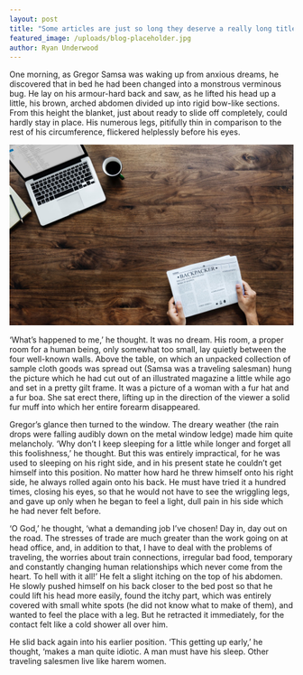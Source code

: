 ```yaml
---
layout: post
title: "Some articles are just so long they deserve a really long title to see if things will break well"
featured_image: /uploads/blog-placeholder.jpg
author: Ryan Underwood
---
```

One morning, as Gregor Samsa was waking up from anxious dreams, he discovered that in bed he had been changed into a monstrous verminous bug. He lay on his armour-hard back and saw, as he lifted his head up a little, his brown, arched abdomen divided up into rigid bow-like sections. From this height the blanket, just about ready to slide off completely, could hardly stay in place. His numerous legs, pitifully thin in comparison to the rest of his circumference, flickered helplessly before his eyes.

![](/uploads/blog-placeholder.jpg)

‘What’s happened to me,’ he thought. It was no dream. His room, a proper room for a human being, only somewhat too small, lay quietly between the four well-known walls. Above the table, on which an unpacked collection of sample cloth goods was spread out (Samsa was a traveling salesman) hung the picture which he had cut out of an illustrated magazine a little while ago and set in a pretty gilt frame. It was a picture of a woman with a fur hat and a fur boa. She sat erect there, lifting up in the direction of the viewer a solid fur muff into which her entire forearm disappeared.

Gregor’s glance then turned to the window. The dreary weather (the rain drops were falling audibly down on the metal window ledge) made him quite melancholy. ‘Why don’t I keep sleeping for a little while longer and forget all this foolishness,’ he thought. But this was entirely impractical, for he was used to sleeping on his right side, and in his present state he couldn’t get himself into this position. No matter how hard he threw himself onto his right side, he always rolled again onto his back. He must have tried it a hundred times, closing his eyes, so that he would not have to see the wriggling legs, and gave up only when he began to feel a light, dull pain in his side which he had never felt before.

‘O God,’ he thought, ‘what a demanding job I’ve chosen! Day in, day out on the road. The stresses of trade are much greater than the work going on at head office, and, in addition to that, I have to deal with the problems of traveling, the worries about train connections, irregular bad food, temporary and constantly changing human relationships which never come from the heart. To hell with it all!’ He felt a slight itching on the top of his abdomen. He slowly pushed himself on his back closer to the bed post so that he could lift his head more easily, found the itchy part, which was entirely covered with small white spots (he did not know what to make of them), and wanted to feel the place with a leg. But he retracted it immediately, for the contact felt like a cold shower all over him.

He slid back again into his earlier position. ‘This getting up early,’ he thought, ‘makes a man quite idiotic. A man must have his sleep. Other traveling salesmen live like harem women.